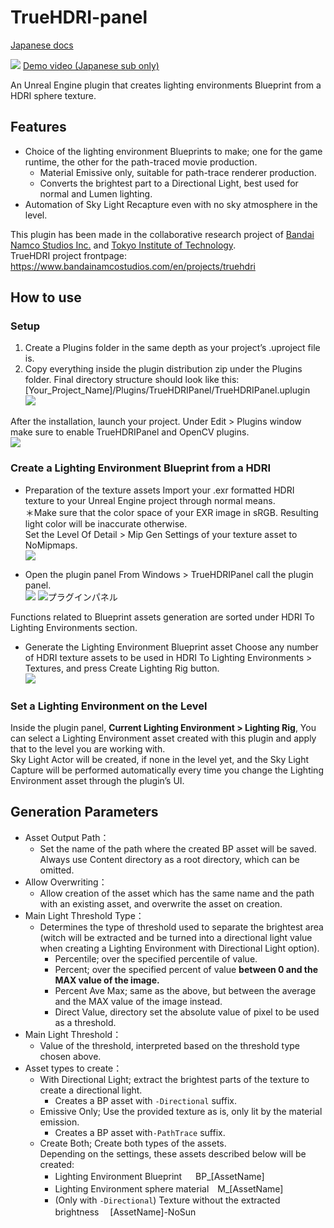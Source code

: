 # TrueHDRI-panel
[Japanese docs](./README.md)

![](./docs_attachments/TrueHDRI_Main_1.png)
[Demo video (Japanese sub only)](https://drive.google.com/file/d/1p5s_DziFrNmZlmQljKhBeVKmoBGY_4R3/view?usp=sharing)

An Unreal Engine plugin that creates lighting environments Blueprint from a HDRI sphere texture.


## Features
- Choice of the lighting environment Blueprints to make; one for the game runtime, the other for the path-traced movie production.
  - Material Emissive only, suitable for path-trace renderer production.
  - Converts the brightest part to a Directional Light, best used for normal and Lumen lighting.
- Automation of Sky Light Recapture even with no sky atmosphere in the level.

This plugin has been made in the collaborative research project of [Bandai Namco Studios Inc.](https://www.bandainamcostudios.com/) and [Tokyo Institute of Technology](https://www.teu.ac.jp/).  
TrueHDRI project frontpage: https://www.bandainamcostudios.com/en/projects/truehdri


## How to use

### Setup
1. Create a Plugins folder in the same depth as your project’s .uproject file is.
2. Copy everything inside the plugin distribution zip under the Plugins folder. Final directory structure should look like this:
[Your_Project_Name]/Plugins/TrueHDRIPanel/TrueHDRIPanel.uplugin  
![](./docs_attachments/installation_1.png)

After the installation, launch your project. Under Edit > Plugins window make sure to enable TrueHDRIPanel and OpenCV plugins.  
![](./docs_attachments/installation_2.png)

### Create a Lighting Environment Blueprint from a HDRI
- Preparation of the texture assets
Import your .exr formatted HDRI texture to your Unreal Engine project through normal means.  
＊Make sure that the color space of your EXR image in sRGB. Resulting light color will be inaccurate otherwise.  
Set the Level Of Detail > Mip Gen Settings of your texture asset to NoMipmaps.  
![](./docs_attachments/usage_3.png)

- Open the plugin panel
From Windows > TrueHDRIPanel call the plugin panel.  
![](./docs_attachments/usage_1.png)
![プラグインパネル](./docs_attachments/usage_2.png)

Functions related to Blueprint assets generation are sorted under HDRI To Lighting Environments section.

- Generate the Lighting Environment Blueprint asset
Choose any number of HDRI texture assets to be used in
HDRI To Lighting Environments > Textures, and press Create Lighting Rig button.  
![](./docs_attachments/usage_4.png)

### Set a Lighting Environment on the Level
Inside the plugin panel, **Current Lighting Environment > Lighting Rig**, You can select a Lighting Environment asset created with this plugin and apply that to the level you are working with.  
Sky Light Actor will be created, if none in the level yet, and the Sky Light Capture will be performed automatically every time you change the Lighting Environment asset through the plugin’s UI.


## Generation Parameters
- Asset Output Path：
  - Set the name of the path where the created BP asset will be saved. Always use Content directory as a root directory, which can be omitted.
- Allow Overwriting：
  - Allow creation of the asset which has the same name and the path with an existing asset, and overwrite the asset on creation.
- Main Light Threshold Type：
  - Determines the type of threshold used to separate the brightest area (witch will be extracted and be turned into a directional light value when creating a Lighting Environment with Directional Light option).
    - Percentile; over the specified percentile of value.
    - Percent; over the specified percent of value **between 0 and the MAX value of the image.**
    - Percent Ave Max; same as the above, but between the average and the MAX value of the image instead.
    - Direct Value, directory set the absolute value of pixel to be used as a threshold.
- Main Light Threshold：
  - Value of the threshold, interpreted based on the threshold type chosen above.
- Asset types to create：
  - With Directional Light; extract the brightest parts of the texture to create a directional light.
    - Creates a BP asset with `-Directional` suffix.
  - Emissive Only; Use the provided texture as is, only lit by the material emission.
    - Creates a BP asset with`-PathTrace` suffix.
  - Create Both; Create both types of the assets.  
Depending on the settings, these assets described below will be created:
    - Lighting Environment Blueprint     　     BP_[AssetName]
    - Lighting Environment sphere material　M_[AssetName]
    - (Only with `-Directional`) Texture without the extracted brightness　 [AssetName]-NoSun
